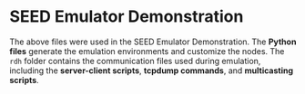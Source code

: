 # SEED Emulator Demonstration
The above files were used in the SEED Emulator Demonstration.
The **Python files** generate the emulation environments and customize the nodes.
The `rdh` folder contains the communication files used during emulation, including the **server-client scripts**, **tcpdump commands**, and **multicasting scripts**. 
